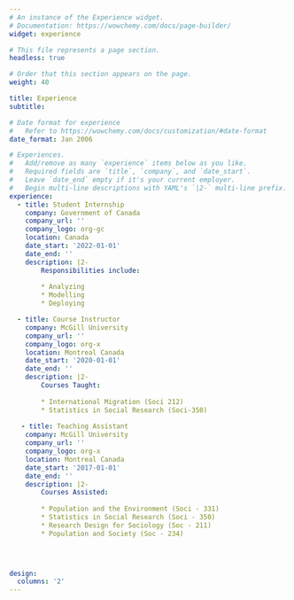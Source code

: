 ```yaml
---
# An instance of the Experience widget.
# Documentation: https://wowchemy.com/docs/page-builder/
widget: experience

# This file represents a page section.
headless: true

# Order that this section appears on the page.
weight: 40

title: Experience
subtitle:

# Date format for experience
#   Refer to https://wowchemy.com/docs/customization/#date-format
date_format: Jan 2006

# Experiences.
#   Add/remove as many `experience` items below as you like.
#   Required fields are `title`, `company`, and `date_start`.
#   Leave `date_end` empty if it's your current employer.
#   Begin multi-line descriptions with YAML's `|2-` multi-line prefix.
experience:
  - title: Student Internship
    company: Government of Canada
    company_url: ''
    company_logo: org-gc
    location: Canada
    date_start: '2022-01-01'
    date_end: ''
    description: |2-
        Responsibilities include:
        
        * Analyzing
        * Modelling
        * Deploying

  - title: Course Instructor
    company: McGill University
    company_url: ''
    company_logo: org-x
    location: Montreal Canada
    date_start: '2020-01-01'
    date_end: ''
    description: |2-
        Courses Taught:
        
        * International Migration (Soci 212)
        * Statistics in Social Research (Soci-350)
  
   - title: Teaching Assistant
    company: McGill University
    company_url: ''
    company_logo: org-x
    location: Montreal Canada
    date_start: '2017-01-01'
    date_end: ''
    description: |2-
        Courses Assisted:
        
        * Population and the Environment (Soci - 331)
        * Statistics in Social Research (Soci - 350)
        * Research Design for Sociology (Soc - 211)
        * Population and Society (Soc - 234)

        


design:
  columns: '2'
---
```

